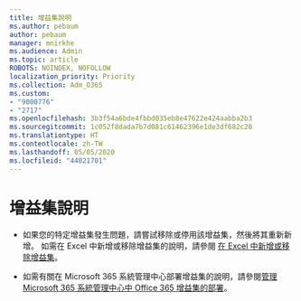 ```yaml
---
title: 增益集說明
ms.author: pebaum
author: pebaum
manager: mnirkhe
ms.audience: Admin
ms.topic: article
ROBOTS: NOINDEX, NOFOLLOW
localization_priority: Priority
ms.collection: Adm_O365
ms.custom:
- "9000776"
- "2717"
ms.openlocfilehash: 3b3f54a6bde4fbbd035eb8e47622e424aabba2b3
ms.sourcegitcommit: 1c052f8dada7b7d081c61462396e1de3df682c28
ms.translationtype: HT
ms.contentlocale: zh-TW
ms.lasthandoff: 05/05/2020
ms.locfileid: "44021701"
---
```

# <a name="add-in-help"></a>增益集說明

- 如果您的特定增益集發生問題，請嘗試移除或停用該增益集，然後將其重新新增。 如需在 Excel 中新增或移除增益集的說明，請參閱 [在 Excel 中新增或移除增益集](https://support.office.com/client/0af570c4-5cf3-4fa9-9b88-403625a0b460)。

- 如需有關在 Microsoft 365 系統管理中心部署增益集的說明，請參閱[管理 Microsoft 365 系統管理中心中 Office 365 增益集的部署](https://docs.microsoft.com/office365/admin/manage/manage-deployment-of-add-ins)。
